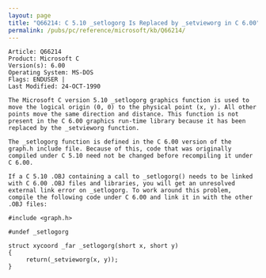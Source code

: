 ```yaml
---
layout: page
title: "Q66214: C 5.10 _setlogorg Is Replaced by _setvieworg in C 6.00"
permalink: /pubs/pc/reference/microsoft/kb/Q66214/
---
```


	Article: Q66214
	Product: Microsoft C
	Version(s): 6.00
	Operating System: MS-DOS
	Flags: ENDUSER |
	Last Modified: 24-OCT-1990
	
	The Microsoft C version 5.10 _setlogorg graphics function is used to
	move the logical origin (0, 0) to the physical point (x, y). All other
	points move the same direction and distance. This function is not
	present in the C 6.00 graphics run-time library because it has been
	replaced by the _setvieworg function.
	
	The _setlogorg function is defined in the C 6.00 version of the
	graph.h include file. Because of this, code that was originally
	compiled under C 5.10 need not be changed before recompiling it under
	C 6.00.
	
	If a C 5.10 .OBJ containing a call to _setlogorg() needs to be linked
	with C 6.00 .OBJ files and libraries, you will get an unresolved
	external link error on _setlogorg. To work around this problem,
	compile the following code under C 6.00 and link it in with the other
	.OBJ files:
	
	#include <graph.h>
	
	#undef _setlogorg
	
	struct xycoord _far _setlogorg(short x, short y)
	{
	     return(_setvieworg(x, y));
	}
